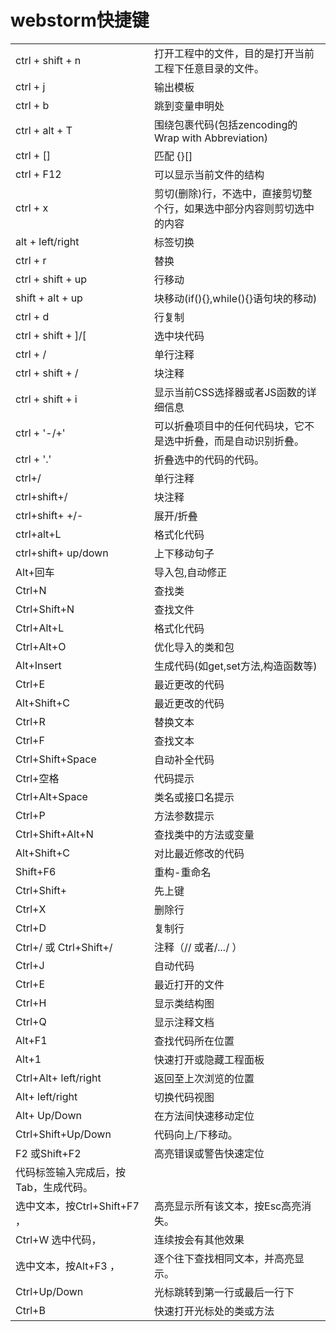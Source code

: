 # webstorm快捷键

|     |     |
|---- |---- |
|ctrl + shift + n |打开工程中的文件，目的是打开当前工程下任意目录的文件。|
|ctrl + j|输出模板|
|ctrl + b|跳到变量申明处|
|ctrl + alt + T|围绕包裹代码(包括zencoding的Wrap with Abbreviation)|
|ctrl + []|匹配 {}[]|
|ctrl + F12|可以显示当前文件的结构|
|ctrl + x|剪切(删除)行，不选中，直接剪切整个行，如果选中部分内容则剪切选中的内容|
|alt + left/right|标签切换|
|ctrl + r| 替换|
|ctrl + shift + up| 行移动|
|shift + alt + up| 块移动(if(){},while(){}语句块的移动)|
|ctrl + d| 行复制|
|ctrl + shift + ]/[| 选中块代码|
|ctrl + / | 单行注释|
|ctrl + shift + / | 块注释|
|ctrl + shift + i | 显示当前CSS选择器或者JS函数的详细信息|
|ctrl + '-/+'| 可以折叠项目中的任何代码块，它不是选中折叠，而是自动识别折叠。|
|ctrl + '.'| 折叠选中的代码的代码。|
|ctrl+/ |单行注释|
|ctrl+shift+/|块注释|
|ctrl+shift+ +/-|展开/折叠|
|ctrl+alt+L |格式化代码|
|ctrl+shift+ up/down |上下移动句子|
|Alt+回车|导入包,自动修正|
|Ctrl+N| 查找类|
|Ctrl+Shift+N |查找文件|
|Ctrl+Alt+L |格式化代码|
|Ctrl+Alt+O |优化导入的类和包|
|Alt+Insert |生成代码(如get,set方法,构造函数等)|
|Ctrl+E |最近更改的代码|
|Alt+Shift+C |最近更改的代码|
|Ctrl+R |替换文本|
|Ctrl+F |查找文本|
|Ctrl+Shift+Space |自动补全代码|
|Ctrl+空格 |代码提示|
|Ctrl+Alt+Space |类名或接口名提示|
|Ctrl+P |方法参数提示|
|Ctrl+Shift+Alt+N |查找类中的方法或变量|
|Alt+Shift+C |对比最近修改的代码|
|Shift+F6 |重构-重命名|
|Ctrl+Shift+|先上键|
|Ctrl+X| 删除行|
|Ctrl+D |复制行|
|Ctrl+/ 或 Ctrl+Shift+/ |注释（// 或者/*...*/ ）|
|Ctrl+J |自动代码|
|Ctrl+E |最近打开的文件|
|Ctrl+H |显示类结构图|
|Ctrl+Q| 显示注释文档|
|Alt+F1| 查找代码所在位置|
|Alt+1 |快速打开或隐藏工程面板|
|Ctrl+Alt+ left/right |返回至上次浏览的位置|
|Alt+ left/right |切换代码视图|
|Alt+ Up/Down |在方法间快速移动定位|
|Ctrl+Shift+Up/Down |代码向上/下移动。|
|F2 或Shift+F2 |高亮错误或警告快速定位|
|代码标签输入完成后，按Tab，生成代码。|
|选中文本，按Ctrl+Shift+F7 ，|高亮显示所有该文本，按Esc高亮消失。|
|Ctrl+W 选中代码，|连续按会有其他效果|
|选中文本，按Alt+F3 ，|逐个往下查找相同文本，并高亮显示。|
|Ctrl+Up/Down |光标跳转到第一行或最后一行下|
|Ctrl+B |快速打开光标处的类或方法|
